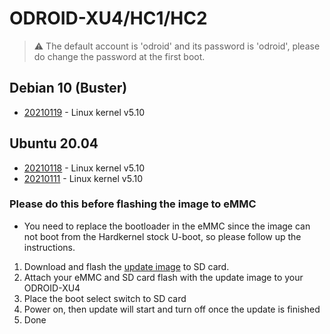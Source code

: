 # ODROID-XU4/HC1/HC2

>:warning: The default account is 'odroid' and its password is 'odroid', please do change the password at the first boot.

## Debian 10 (Buster)
* [20210119](http://ppa.linuxfactory.or.kr/images/raw/armhf/debian-buster-server-odroidxu4-20210119.img.xz) - Linux kernel v5.10

## Ubuntu 20.04
* [20210118](http://ppa.linuxfactory.or.kr/images/raw/armhf/ubuntu-20.04-server-odroidxu4-20210118.img.xz) - Linux kernel v5.10
* [20210111](http://ppa.linuxfactory.or.kr/images/raw/armhf/ubuntu-20.04-server-odroidxu4-20210111.img.xz) - Linux kernel v5.10

### Please do this before flashing the image to eMMC
* You need to replace the bootloader in the eMMC since the image can not boot from the Hardkernel stock U-boot, so please follow up the instructions.
1. Download and flash the [update image](http://ppa.linuxfactory.or.kr/images/raw/armhf/update_uboot-odroidxu4-20210111.img.xz) to SD card.
1. Attach your eMMC and SD card flash with the update image to your ODROID-XU4
1. Place the boot select switch to SD card
1. Power on, then update will start and turn off once the update is finished
1. Done
